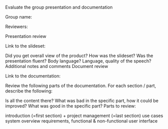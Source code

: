 Evaluate the group presentation and documentation

Group name: <write here the group name that you are reviewing>

Reviewers: <write here names of the reviewers>

Presentation review

Link to the slideset: <insert URL here>

Did you get overall view of the product?
How was the slideset?
Was the presentation fluent? Body language? Language, quality of the speech?
Additional notes and comments
Document review

Link to the documentation: <insert URL here>

Review the following parts of the documentation.
For each section / part, describe the following:

Is all the content there?
What was bad in the specific part, how it could be improved?
What was good in the specific part?
Parts to review:

introduction (=first section) + project management (=last section)
use cases
system overview
requirements, functional & non-functional
user interface
